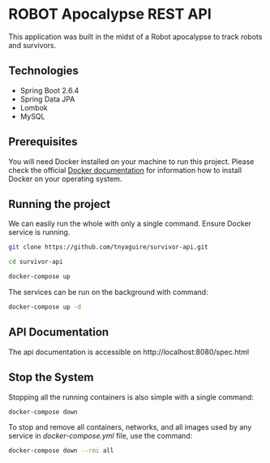 # ROBOT Apocalypse REST API

This application was built in the midst of a Robot apocalypse to track robots and survivors.

## Technologies

- Spring Boot 2.6.4
- Spring Data JPA
- Lombok
- MySQL

## Prerequisites

You will need Docker installed on your machine to run this project. Please check the
official [Docker documentation](https://docs.docker.com/engine/) for information how to install Docker on your operating
system.

## Running the project

We can easily run the whole with only a single command. Ensure Docker service is running.

```bash
git clone https://github.com/tnyaguire/survivor-api.git
```

```bash
cd survivor-api
```

```bash
docker-compose up
```

The services can be run on the background with command:

```bash
docker-compose up -d
```

## API Documentation

The api documentation is accessible on http://localhost:8080/spec.html

## Stop the System

Stopping all the running containers is also simple with a single command:

```bash
docker-compose down
```

To stop and remove all containers, networks, and all images used by any service in <em>
docker-compose.yml</em> file, use the command:

```bash
docker-compose down --rmi all
```
